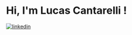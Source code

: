 
# Hi, I'm Lucas Cantarelli !

<a href="https://www.linkedin.com/in/lucascantarelli/">![linkedin](https://user-images.githubusercontent.com/15838096/116095533-e3086380-a67e-11eb-8f49-dad8693e5213.png)</a>
